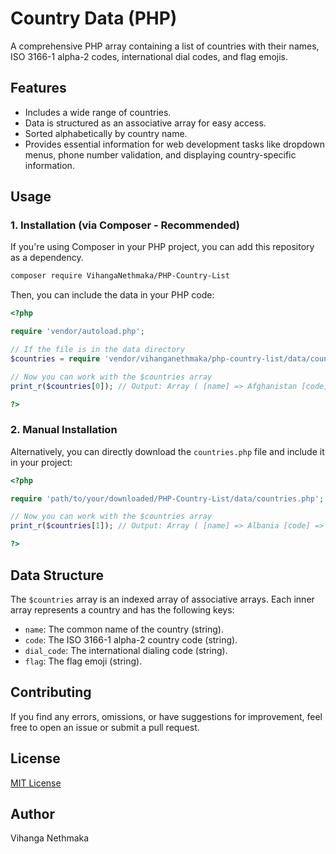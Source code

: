 # Country Data (PHP)

A comprehensive PHP array containing a list of countries with their names, ISO 3166-1 alpha-2 codes, international dial codes, and flag emojis.

## Features

* Includes a wide range of countries.
* Data is structured as an associative array for easy access.
* Sorted alphabetically by country name.
* Provides essential information for web development tasks like dropdown menus, phone number validation, and displaying country-specific information.

## Usage

### 1. Installation (via Composer - Recommended)

If you're using Composer in your PHP project, you can add this repository as a dependency.

```bash
composer require VihangaNethmaka/PHP-Country-List
````

Then, you can include the data in your PHP code:

```php
<?php

require 'vendor/autoload.php';

// If the file is in the data directory
$countries = require 'vendor/vihanganethmaka/php-country-list/data/countries.php';

// Now you can work with the $countries array
print_r($countries[0]); // Output: Array ( [name] => Afghanistan [code] => AF [dial_code] => +93 [flag] => 🇦🇫 )

?>
```

### 2\. Manual Installation

Alternatively, you can directly download the `countries.php` file and include it in your project:

```php
<?php

require 'path/to/your/downloaded/PHP-Country-List/data/countries.php';

// Now you can work with the $countries array
print_r($countries[1]); // Output: Array ( [name] => Albania [code] => AL [dial_code] => +355 [flag] => 🇦🇱 )

?>
```

## Data Structure

The `$countries` array is an indexed array of associative arrays. Each inner array represents a country and has the following keys:

  * `name`: The common name of the country (string).
  * `code`: The ISO 3166-1 alpha-2 country code (string).
  * `dial_code`: The international dialing code (string).
  * `flag`: The flag emoji (string).

## Contributing

If you find any errors, omissions, or have suggestions for improvement, feel free to open an issue or submit a pull request.

## License

[MIT License](https://github.com/VihangaNethmaka/PHP-Country-List/blob/main/LICENSE)

## Author

Vihanga Nethmaka
